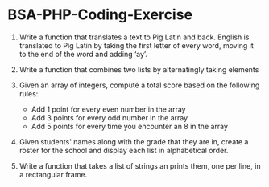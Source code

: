 # BSA-PHP-Coding-Exercise

1. Write a function that translates a text to Pig Latin and back. English is translated to Pig Latin by taking the first letter of every word, moving it to the end of the word and adding ‘ay’.
2. Write a function that combines two lists by alternatingly taking elements
3. Given an array of integers, compute a total score based on the following rules:
  
    * Add 1 point for every even number in the array</li>
    * Add 3 points for every odd number in the array</li>
    * Add 5 points for every time you encounter an 8 in the array</li>

4. Given students' names along with the grade that they are in, create a roster for the school and display each list in alphabetical order. 
5. Write a function that takes a list of strings an prints them, one per line, in a rectangular frame.
